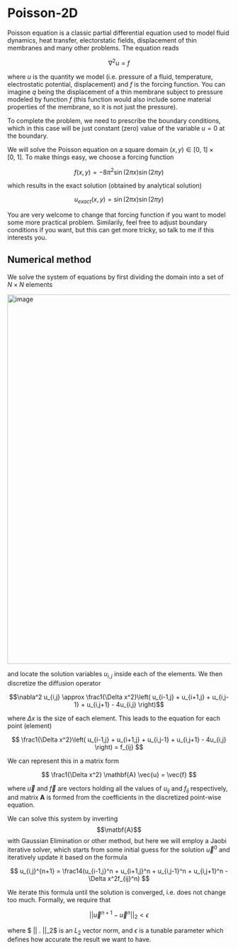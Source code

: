 # Poisson-2D
Poisson equation is a classic partial differential equation used to model fluid dynamics, heat transfer, electorstatic fields, displacement of thin membranes and many other problems. The equation reads

 $$ \nabla^2 u = f  $$

 where $u$ is the quantity we model (i.e. pressure of a fluid, temperature, electrostatic potential, displacement) and $f$ is the forcing function. You can imagine $q$ being the displacement of a thin membrane subject to pressure modeled by function $f$ (this function would also include some material properties of the membrane, so it is not just the pressure). 
 
 To complete the problem, we need to prescribe the boundary conditions, which in this case will be just constant (zero) value of the variable $u = 0$ at the boundary.

We will solve the Poisson equation on a square domain $(x,y) \in [0,\ 1] \times [0,\ 1]$. To make things easy, we choose a forcing function

$$ f(x,y) = -8\pi^2 \sin(2\pi x) \sin(2\pi y) $$

which results in the exact solution (obtained by analytical solution)

$$ u_{exact}(x,y) = \sin(2\pi x) \sin(2\pi y) $$

You are very welcome to change that forcing function if you want to model some more practical problem. Similarily, feel free to adjust boundary conditions if you want, but this can get more tricky, so talk to me if this interests you.

## Numerical method

We solve the system of equations by first dividing the domain into a set of $N \times N$ elements

<img width="832" alt="image" src="https://github.com/user-attachments/assets/b330a24a-294b-45f7-a33f-6380e2429045" />

and locate the solution variables $u_{i,j}$ inside each of the elements. We then discretize the diffusion operator

$$\nabla^2 u_{i,j} \approx \frac1{\Delta x^2}\left( u_{i-1,j} + u_{i+1,j} + u_{i,j-1} + u_{i,j+1} - 4u_{i,j} \right)$$

where $\Delta x$ is the size of each element. This leads to the equation for each point (element)

$$ \frac1{\Delta x^2}\left( u_{i-1,j} + u_{i+1,j} + u_{i,j-1} + u_{i,j+1} - 4u_{i,j} \right) = f_{ij} $$

We can represent this in a matrix form

$$ \frac1{\Delta x^2} \mathbf{A} \vec{u} = \vec{f} $$

where $\vec{u}$ and $\vec{f}$ are vectors holding all the values of $u_{ij}$ and $f_{ij}$ respectively, and matrix $\mathbf{A}$ is formed from the coefficients in the discretized point-wise equation.

We can solve this system by inverting $$\matbf{A}$$ with Gaussian Elimination or other method, but here we will employ a Jaobi iterative solver, which starts from some initial guess for the solution $\vec{u}^0$ and iteratively update it based on the formula

$$ u_{i,j}^{n+1} = \frac14(u_{i-1,j}^n + u_{i+1,j}^n + u_{i,j-1}^n + u_{i,j+1}^n - \Delta x^2f_{ij}^n) $$

We iterate this formula until the solution is converged, i.e. does not change too much. Formally, we require that

$$ || \vec{u}^{n+1} - \vec{u}^{n} ||_2 < \epsilon $$

where $ || . ||_2$ is an $L_2$ vector norm, and $\epsilon$ is a tunable parameter which defines how accurate the result we want to have.

